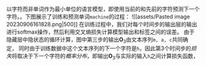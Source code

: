 以字符而非单词作为最小单位的语言模型，即使用当前的和先前的字符预测下一个字符。。下图展示了训练和预测单词`machine`的过程：
![[assets/Pasted image 20230906161828.png|500]]
在训练过程中，我们对每个时间步的输出层的输出进行softmax操作，然后利用交叉熵损失计算模型输出和标签之间的误差。
由于隐藏层中隐状态的循环计算，图中第三步的输出$\mathbf{O}_3$由文本序列`m, a, c`共同确定， 同时由于训练数据中这个文本序列的下一个字符是`h`，因此第3个时间步的*损失*将取决于下一个字符的*概率分布*，即输出$\mathbf{O}_3$与实际的输入`h`之间计算损失函数，